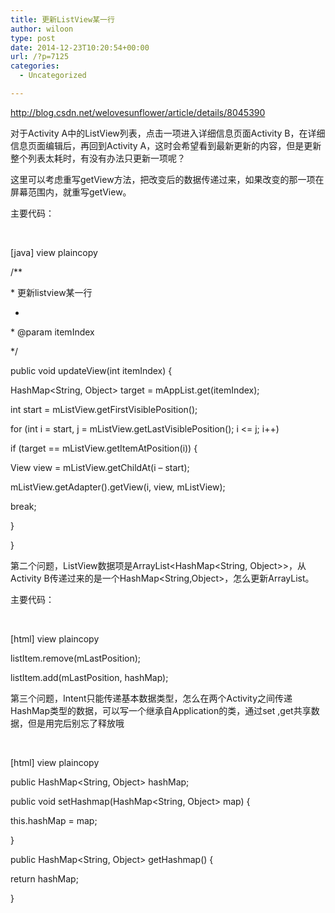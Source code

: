 ```yaml
---
title: 更新ListView某一行
author: wiloon
type: post
date: 2014-12-23T10:20:54+00:00
url: /?p=7125
categories:
  - Uncategorized

---
```

http://blog.csdn.net/welovesunflower/article/details/8045390

对于Activity A中的ListView列表，点击一项进入详细信息页面Activity B，在详细信息页面编辑后，再回到Activity A，这时会希望看到最新更新的内容，但是更新整个列表太耗时，有没有办法只更新一项呢？

这里可以考虑重写getView方法，把改变后的数据传递过来，如果改变的那一项在屏幕范围内，就重写getView。

主要代码：

&nbsp;

[java] view plaincopy
  
/**
  
* 更新listview某一行
  
*
  
* @param itemIndex
  
*/
  
public void updateView(int itemIndex) {
  
HashMap<String, Object> target = mAppList.get(itemIndex);
  
int start = mListView.getFirstVisiblePosition();
  
for (int i = start, j = mListView.getLastVisiblePosition(); i <= j; i++)
  
if (target == mListView.getItemAtPosition(i)) {
  
View view = mListView.getChildAt(i &#8211; start);
  
mListView.getAdapter().getView(i, view, mListView);
  
break;
  
}
  
}
  
第二个问题，ListView数据项是ArrayList<HashMap<String, Object>>，从Activity B传递过来的是一个HashMap<String,Object>，怎么更新ArrayList。

主要代码：

&nbsp;

[html] view plaincopy
  
listItem.remove(mLastPosition);
  
listItem.add(mLastPosition, hashMap);
  
第三个问题，Intent只能传递基本数据类型，怎么在两个Activity之间传递HashMap类型的数据，可以写一个继承自Application的类，通过set ,get共享数据，但是用完后别忘了释放哦

&nbsp;

[html] view plaincopy
  
public HashMap<String, Object> hashMap;

public void setHashmap(HashMap<String, Object> map) {
  
this.hashMap = map;
  
}

public HashMap<String, Object> getHashmap() {
  
return hashMap;
  
}